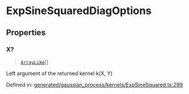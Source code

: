 # ExpSineSquaredDiagOptions

## Properties

### X?

> [`ArrayLike`](../types/ArrayLike.md)[]

Left argument of the returned kernel k(X, Y)

Defined in:  [generated/gaussian\_process/kernels/ExpSineSquared.ts:299](https://github.com/transitive-bullshit/scikit-learn-ts/blob/122b3c0/packages/sklearn/src/generated/gaussian_process/kernels/ExpSineSquared.ts#L299)
